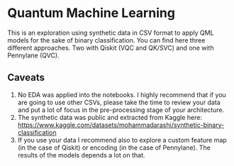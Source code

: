 # Quantum Machine Learning
This is an exploration using synthetic data in CSV format to apply QML models for the sake of binary classification. You can find here three different approaches. Two with Qiskit (VQC and QK/SVC) and one with Pennylane (QVC).

## Caveats

1. No EDA was applied into the notebooks. I highly recommend that if you are going to use other CSVs, please take the time to review your data and put a lot of focus in the pre-processing stage of your architecture.
2. The synthetic data was public and extracted from Kaggle here: https://www.kaggle.com/datasets/mohammadarashi/synthetic-binary-classification
3. If you use your data I recommend also to explore a custom feature map (in the case of Qiskit) or encoding (in the case of Pennylane). The results of the models depends a lot on that.
